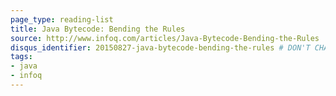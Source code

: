 ```yaml
---
page_type: reading-list
title: Java Bytecode: Bending the Rules
source: http://www.infoq.com/articles/Java-Bytecode-Bending-the-Rules
disqus_identifier: 20150827-java-bytecode-bending-the-rules # DON'T CHANGE THE VALUE ONCE SET
tags: 
- java
- infoq
---
```

